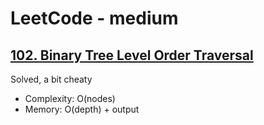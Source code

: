 # LeetCode - medium

## [102. Binary Tree Level Order Traversal](https://leetcode.com/problems/binary-tree-level-order-traversal)

Solved, a bit cheaty

* Complexity: O(nodes)
* Memory: O(depth) + output
